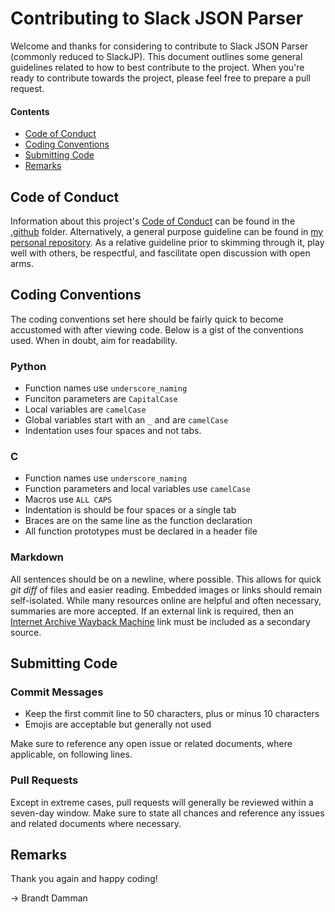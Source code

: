 # Contributing to Slack JSON Parser

Welcome and thanks for considering to contribute to Slack JSON Parser (commonly reduced to SlackJP).
This document outlines some general guidelines related to how to best contribute to the project.
When you're ready to contribute towards the project, please feel free to prepare a pull request.

#### Contents

- [Code of Conduct](#code-of-conduct)
- [Coding Conventions](#coding-conventions)
- [Submitting Code](#submitting-code)
- [Remarks](#remarks)

## Code of Conduct

Information about this project's [Code of Conduct](.github/CODE_OF_CONDUCT.md) can be found in the [.github](.github/) folder.
Alternatively, a general purpose guideline can be found in [my personal repository](https://github.com/brandtdamman/brandtdamman).
As a relative guideline prior to skimming through it, play well with others, be respectful, and fascilitate open discussion with open arms.

## Coding Conventions

The coding conventions set here should be fairly quick to become accustomed with after viewing code.
Below is a gist of the conventions used.
When in doubt, aim for readability.

### Python

- Function names use `underscore_naming`
- Funciton parameters are `CapitalCase`
- Local variables are `camelCase`
- Global variables start with an `_` and are `camelCase`
- Indentation uses four spaces and not tabs.

### C

- Function names use `underscore_naming`
- Function parameters and local variables use `camelCase`
- Macros use `ALL CAPS`
- Indentation is should be four spaces or a single tab
- Braces are on the same line as the function declaration
- All function prototypes must be declared in a header file

### Markdown

All sentences should be on a newline, where possible.
This allows for quick _git diff_ of files and easier reading.
Embedded images or links should remain self-isolated.
While many resources online are helpful and often necessary, summaries are more accepted.
If an external link is required, then an [Internet Archive Wayback Machine](https://web.archive.org) link must be included as a secondary source.

## Submitting Code

### Commit Messages

- Keep the first commit line to 50 characters, plus or minus 10 characters
- Emojis are acceptable but generally not used

Make sure to reference any open issue or related documents, where applicable, on following lines.

### Pull Requests

Except in extreme cases, pull requests will generally be reviewed within a seven-day window.
Make sure to state all chances and reference any issues and related documents where necessary.

## Remarks

Thank you again and happy coding!

-> Brandt Damman
